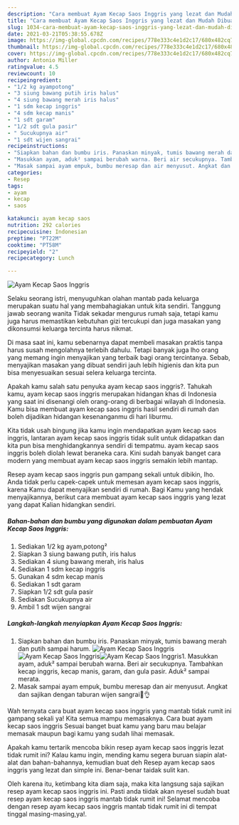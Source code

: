 ```yaml
---
description: "Cara membuat Ayam Kecap Saos Inggris yang lezat dan Mudah Dibuat"
title: "Cara membuat Ayam Kecap Saos Inggris yang lezat dan Mudah Dibuat"
slug: 1034-cara-membuat-ayam-kecap-saos-inggris-yang-lezat-dan-mudah-dibuat
date: 2021-03-21T05:38:55.678Z
image: https://img-global.cpcdn.com/recipes/778e333c4e1d2c17/680x482cq70/ayam-kecap-saos-inggris-foto-resep-utama.jpg
thumbnail: https://img-global.cpcdn.com/recipes/778e333c4e1d2c17/680x482cq70/ayam-kecap-saos-inggris-foto-resep-utama.jpg
cover: https://img-global.cpcdn.com/recipes/778e333c4e1d2c17/680x482cq70/ayam-kecap-saos-inggris-foto-resep-utama.jpg
author: Antonio Miller
ratingvalue: 4.5
reviewcount: 10
recipeingredient:
- "1/2 kg ayampotong"
- "3 siung bawang putih iris halus"
- "4 siung bawang merah iris halus"
- "1 sdm kecap inggris"
- "4 sdm kecap manis"
- "1 sdt garam"
- "1/2 sdt gula pasir"
- " Sucukupnya air"
- "1 sdt wijen sangrai"
recipeinstructions:
- "Siapkan bahan dan bumbu iris. Panaskan minyak, tumis bawang merah dan putih sampai harum."
- "Masukkan ayam, aduk² sampai berubah warna. Beri air secukupnya. Tambahkan kecap inggris, kecap manis, garam, dan gula pasir. Aduk² sampai merata."
- "Masak sampai ayam empuk, bumbu meresap dan air menyusut. Angkat dan sajikan dengan taburan wijen sangrai🥰👌"
categories:
- Resep
tags:
- ayam
- kecap
- saos

katakunci: ayam kecap saos 
nutrition: 292 calories
recipecuisine: Indonesian
preptime: "PT22M"
cooktime: "PT58M"
recipeyield: "2"
recipecategory: Lunch

---
```



![Ayam Kecap Saos Inggris](https://img-global.cpcdn.com/recipes/778e333c4e1d2c17/680x482cq70/ayam-kecap-saos-inggris-foto-resep-utama.jpg)

Selaku seorang istri, menyuguhkan olahan mantab pada keluarga merupakan suatu hal yang membahagiakan untuk kita sendiri. Tanggung jawab seorang  wanita Tidak sekadar mengurus rumah saja, tetapi kamu juga harus memastikan kebutuhan gizi tercukupi dan juga masakan yang dikonsumsi keluarga tercinta harus nikmat.

Di masa  saat ini, kamu sebenarnya dapat membeli masakan praktis tanpa harus susah mengolahnya terlebih dahulu. Tetapi banyak juga lho orang yang memang ingin menyajikan yang terbaik bagi orang tercintanya. Sebab, menyajikan masakan yang dibuat sendiri jauh lebih higienis dan kita pun bisa menyesuaikan sesuai selera keluarga tercinta. 



Apakah kamu salah satu penyuka ayam kecap saos inggris?. Tahukah kamu, ayam kecap saos inggris merupakan hidangan khas di Indonesia yang saat ini disenangi oleh orang-orang di berbagai wilayah di Indonesia. Kamu bisa membuat ayam kecap saos inggris hasil sendiri di rumah dan boleh dijadikan hidangan kesenanganmu di hari liburmu.

Kita tidak usah bingung jika kamu ingin mendapatkan ayam kecap saos inggris, lantaran ayam kecap saos inggris tidak sulit untuk didapatkan dan kita pun bisa menghidangkannya sendiri di tempatmu. ayam kecap saos inggris boleh diolah lewat beraneka cara. Kini sudah banyak banget cara modern yang membuat ayam kecap saos inggris semakin lebih mantap.

Resep ayam kecap saos inggris pun gampang sekali untuk dibikin, lho. Anda tidak perlu capek-capek untuk memesan ayam kecap saos inggris, karena Kamu dapat menyajikan sendiri di rumah. Bagi Kamu yang hendak menyajikannya, berikut cara membuat ayam kecap saos inggris yang lezat yang dapat Kalian hidangkan sendiri.

<!--inarticleads1-->

##### Bahan-bahan dan bumbu yang digunakan dalam pembuatan Ayam Kecap Saos Inggris:

1. Sediakan 1/2 kg ayam,potong²
1. Siapkan 3 siung bawang putih, iris halus
1. Sediakan 4 siung bawang merah, iris halus
1. Sediakan 1 sdm kecap inggris
1. Gunakan 4 sdm kecap manis
1. Sediakan 1 sdt garam
1. Siapkan 1/2 sdt gula pasir
1. Sediakan  Sucukupnya air
1. Ambil 1 sdt wijen sangrai




<!--inarticleads2-->

##### Langkah-langkah menyiapkan Ayam Kecap Saos Inggris:

1. Siapkan bahan dan bumbu iris. Panaskan minyak, tumis bawang merah dan putih sampai harum.
<img src="https://img-global.cpcdn.com/steps/36a97e1cce4c0c6e/160x128cq70/ayam-kecap-saos-inggris-langkah-memasak-1-foto.jpg" alt="Ayam Kecap Saos Inggris"><img src="https://img-global.cpcdn.com/steps/f6d21e44668eadcc/160x128cq70/ayam-kecap-saos-inggris-langkah-memasak-1-foto.jpg" alt="Ayam Kecap Saos Inggris"><img src="https://img-global.cpcdn.com/steps/497e4bcd4633828b/160x128cq70/ayam-kecap-saos-inggris-langkah-memasak-1-foto.jpg" alt="Ayam Kecap Saos Inggris">1. Masukkan ayam, aduk² sampai berubah warna. Beri air secukupnya. Tambahkan kecap inggris, kecap manis, garam, dan gula pasir. Aduk² sampai merata.
1. Masak sampai ayam empuk, bumbu meresap dan air menyusut. Angkat dan sajikan dengan taburan wijen sangrai🥰👌




Wah ternyata cara buat ayam kecap saos inggris yang mantab tidak rumit ini gampang sekali ya! Kita semua mampu memasaknya. Cara buat ayam kecap saos inggris Sesuai banget buat kamu yang baru mau belajar memasak maupun bagi kamu yang sudah lihai memasak.

Apakah kamu tertarik mencoba bikin resep ayam kecap saos inggris lezat tidak rumit ini? Kalau kamu ingin, mending kamu segera buruan siapin alat-alat dan bahan-bahannya, kemudian buat deh Resep ayam kecap saos inggris yang lezat dan simple ini. Benar-benar taidak sulit kan. 

Oleh karena itu, ketimbang kita diam saja, maka kita langsung saja sajikan resep ayam kecap saos inggris ini. Pasti anda tiidak akan nyesel sudah buat resep ayam kecap saos inggris mantab tidak rumit ini! Selamat mencoba dengan resep ayam kecap saos inggris mantab tidak rumit ini di tempat tinggal masing-masing,ya!.

